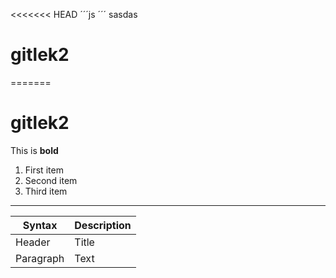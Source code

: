 <<<<<<< HEAD
´´´js 
´´´
sasdas
# gitlek2
=======
# gitlek2


This is **bold**

1. First item
2. Second item
3. Third item


---

| Syntax | Description |
| ---------- | ---------- |
| Header | Title |
| Paragraph | Text |
